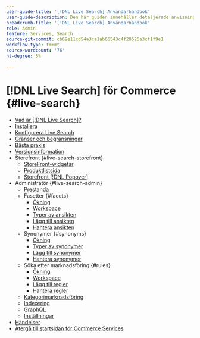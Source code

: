 ```yaml
---
user-guide-title: '[!DNL Live Search] Användarhandbok'
user-guide-description: Den här guiden innehåller detaljerade anvisningar om hur du använder [!DNL Live Search] från Adobe Commerce.
breadcrumb-title: '[!DNL Live Search] Användarhandbok'
role: Admin
feature: Services, Search
source-git-commit: cb69e11cd54a3ca1ab66543c4f28526a3cf1f9e1
workflow-type: tm+mt
source-wordcount: '76'
ht-degree: 5%

---
```


# [!DNL Live Search] för Commerce {#live-search}

- [Vad är  [!DNL Live Search]?](overview.md)
- [Installera](install.md)
- [Konfigurera Live Search](workspace.md)
- [Gränser och begränsningar](boundaries-limits.md)
- [Bästa praxis](best-practice.md)
- [Versionsinformation](release-notes.md)
- Storefront {#live-search-storefront}
   - [StoreFront-widgetar](storefront-widgets.md)
   - [Produktlistsida](plp-styling.md)
   - [Storefront [!DNL Popover]](storefront-popover.md)
- Administratör {#live-search-admin}
   - [Prestanda](performance.md)
   - Fasetter {#facets}
      - [Ökning](facets.md)
      - [Workspace](faceting-workspace.md)
      - [Typer av ansikten](facets-type.md)
      - [Lägg till ansikten](facets-add.md)
      - [Hantera ansikten](facets-manage.md)
   - Synonymer {#synonyms}
      - [Ökning](synonyms.md)
      - [Typer av synonymer](synonyms-type.md)
      - [Lägg till synonymer](synonyms-add.md)
      - [Hantera synonymer](synonyms-manage.md)
   - Söka efter marknadsföring {#rules}
      - [Ökning](rules.md)
      - [Workspace](rules-workspace.md)
      - [Lägg till regler](rules-add.md)
      - [Hantera regler](rules-manage.md)
   - [Kategorimarknadsföring](category-merch.md)
   - [Indexering](indexing.md)
   - [GraphQL](graphql.md)
   - [Inställningar](settings.md)
- [Händelser](events.md)
- [Återgå till startsidan för Commerce Services](https://experienceleague.adobe.com/docs/commerce/user-guides/home.html?lang=sv-SE)
